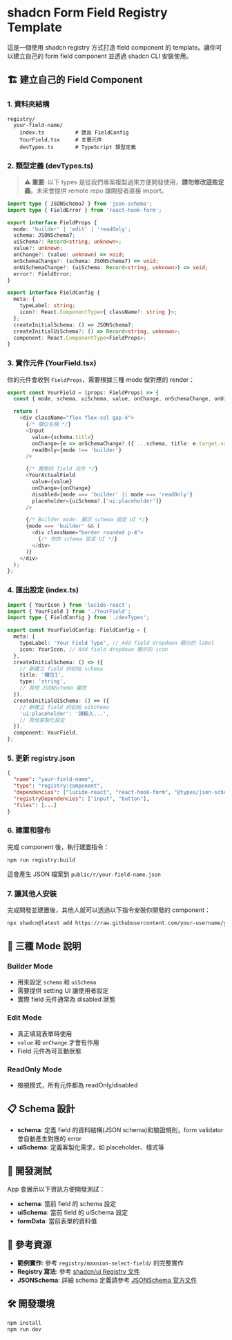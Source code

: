 # shadcn Form Field Registry Template

這是一個使用 shadcn registry 方式打造 field component 的 template。讓你可以建立自己的 form field component 並透過 shadcn CLI 安裝使用。

## 🏗️ 建立自己的 Field Component

### 1. 資料夾結構

```
registry/
  your-field-name/
    index.ts          # 匯出 FieldConfig
    YourField.tsx     # 主要元件
    devTypes.ts       # TypeScript 類型定義
```

### 2. 類型定義 (devTypes.ts)

> **⚠️ 重要**: 以下 types 是從我們專案複製過來方便開發使用，**請勿修改這些定義**。未來會提供 remote repo 讓開發者直接 import。

```typescript
import type { JSONSchema7 } from 'json-schema';
import type { FieldError } from 'react-hook-form';

export interface FieldProps {
  mode: 'builder' | 'edit' | 'readOnly';
  schema: JSONSchema7;
  uiSchema?: Record<string, unknown>;
  value?: unknown;
  onChange?: (value: unknown) => void;
  onSchemaChange?: (schema: JSONSchema7) => void;
  onUiSchemaChange?: (uiSchema: Record<string, unknown>) => void;
  error?: FieldError;
}

export interface FieldConfig {
  meta: {
    typeLabel: string;
    icon?: React.ComponentType<{ className?: string }>;
  };
  createInitialSchema: () => JSONSchema7;
  createInitialUiSchema?: () => Record<string, unknown>;
  component: React.ComponentType<FieldProps>;
}
```

### 3. 實作元件 (YourField.tsx)

你的元件會收到 `FieldProps`，需要根據三種 mode 做對應的 render：

```typescript
export const YourField = (props: FieldProps) => {
  const { mode, schema, uiSchema, value, onChange, onSchemaChange, onUiSchemaChange } = props;

  return (
    <div className="flex flex-col gap-4">
      {/* 欄位名稱 */}
      <Input
        value={schema.title}
        onChange={e => onSchemaChange?.({ ...schema, title: e.target.value })}
        readOnly={mode !== 'builder'}
      />

      {/* 實際的 field 元件 */}
      <YourActualField
        value={value}
        onChange={onChange}
        disabled={mode === 'builder' || mode === 'readOnly'}
        placeholder={uiSchema?.['ui:placeholder']}
      />

      {/* Builder mode: 顯示 schema 設定 UI */}
      {mode === 'builder' && (
        <div className="border rounded p-4">
          {/* 你的 schema 設定 UI */}
        </div>
      )}
    </div>
  );
};
```

### 4. 匯出設定 (index.ts)

```typescript
import { YourIcon } from 'lucide-react';
import { YourField } from './YourField';
import type { FieldConfig } from './devTypes';

export const YourFieldConfig: FieldConfig = {
  meta: {
    typeLabel: 'Your Field Type', // Add field dropdown 顯示的 label
    icon: YourIcon, // Add field dropdown 顯示的 icon
  },
  createInitialSchema: () => ({
    // 新建立 field 的初始 schema
    title: '欄位1',
    type: 'string',
    // 其他 JSONSchema 屬性
  }),
  createInitialUiSchema: () => ({
    // 新建立 field 的初始 uiSchema
    'ui:placeholder': '請輸入...',
    // 其他客製化設定
  }),
  component: YourField,
};
```

### 5. 更新 registry.json

```json
{
  "name": "your-field-name",
  "type": "registry:component",
  "dependencies": ["lucide-react", "react-hook-form", "@types/json-schema"],
  "registryDependencies": ["input", "button"],
  "files": [...]
}
```

### 6. 建置和發布

完成 component 後，執行建置指令：

```bash
npm run registry:build
```

這會產生 JSON 檔案到 `public/r/your-field-name.json`

### 7. 讓其他人安裝

完成開發並建置後，其他人就可以透過以下指令安裝你開發的 component：

```bash
npx shadcn@latest add https://raw.githubusercontent.com/your-username/your-repo/main/public/r/your-field-name.json
```

## 🎯 三種 Mode 說明

### Builder Mode

- 用來設定 `schema` 和 `uiSchema`
- 需要提供 setting UI 讓使用者設定
- 實際 field 元件通常為 disabled 狀態

### Edit Mode

- 真正填寫表單時使用
- `value` 和 `onChange` 才會有作用
- Field 元件為可互動狀態

### ReadOnly Mode

- 檢視模式，所有元件都為 readOnly/disabled

## 📋 Schema 設計

- **schema**: 定義 field 的資料結構(JSON schema)和驗證規則，form validator 會自動產生對應的 error
- **uiSchema**: 定義客製化需求，如 placeholder、樣式等

## 🧪 開發測試

App 會展示以下資訊方便開發測試：

- **schema**: 當前 field 的 schema 設定
- **uiSchema**: 當前 field 的 uiSchema 設定
- **formData**: 當前表單的資料值

## 📖 參考資源

- **範例實作**: 參考 `registry/maxnion-select-field/` 的完整實作
- **Registry 寫法**: 參考 [shadcn/ui Registry 文件](https://ui.shadcn.com/docs/cli#add)
- **JSONSchema**: 詳細 schema 定義請參考 [JSONSchema 官方文件](https://json-schema.org/)

## 🛠️ 開發環境

```bash
npm install
npm run dev
```
